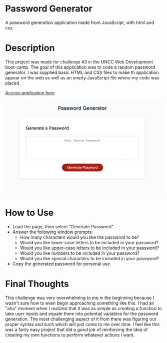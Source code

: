 # Password Generator

A password generation application made from JavaScript, with html and css.

# Description

This project was made for challenge #3 in the UNCC Web Development boot-camp. The goal of this application was to code a random password generator. I was supplied basic HTML and CSS files to make th application appear on the web as well as an empty JavaScript file where my code was placed.

[Access application here](https://graysontmiller.github.io/password-generator/)

![Display Image](/Assets/Page-Screenshot.png)

# How to Use

- Load the page, then select "Generate Password"
- Answer the following window prompts:
  - How many characters would you like the password to be?
  - Would you like lower-case letters to be included in your password?
  - Would you like upper-case letters to be included in your password?
  - Would you like numbers to be included in your password?
  - Would you like special characters to be included in your password?
- Copy the generated password for personal use.

# Final Thoughts

This challenge was very overwhelming to me in the beginning because I wasn't sure how to even begin approaching something like this. I had an "aha" moment when I realized that it was as simple as creating a function to take user inputs and equate them into potential variables for the password generation. The most challenging aspect of it from there was figuring out proper syntax and such which will just come to me over time. I feel like this was a fairly easy project that did a good job of reinforcing the idea of creating my own functions to perform whatever actions I want.
